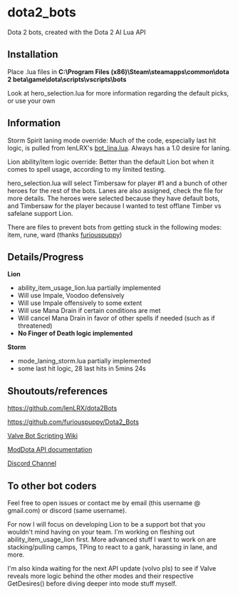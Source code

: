 # dota2_bots
Dota 2 bots, created with the Dota 2 AI Lua API

## Installation
Place .lua files in **C:\Program Files (x86)\Steam\steamapps\common\dota 2 beta\game\dota\scripts\vscripts\bots**

Look at hero_selection.lua for more information regarding the default picks, or use your own

## Information
Storm Spirit laning mode override: Much of the code, especially last hit logic, is pulled from lenLRX's [bot_lina.lua](https://github.com/lenLRX/dota2Bots/blob/master/bot_lina.lua). Always has a 1.0 desire for laning.

Lion ability/item logic override: Better than the default Lion bot when it comes to spell usage, according to my limited testing.

hero_selection.lua will select Timbersaw for player #1 and a bunch of other heroes for the rest of the bots. Lanes are also assigned, check the file for more details. The heroes were selected because they have default bots, and Timbersaw for the player because I wanted to test offlane Timber vs safelane support Lion.

There are files to prevent bots from getting stuck in the following modes: item, rune, ward (thanks [furiouspuppy](https://github.com/furiouspuppy/Dota2_Bots))

## Details/Progress
**Lion**
* ability_item_usage_lion.lua partially implemented
* Will use Impale, Voodoo defensively
* Will use Impale offensively to some extent
* Will use Mana Drain if certain conditions are met
* Will cancel Mana Drain in favor of other spells if needed (such as if threatened)
* **No Finger of Death logic implemented**

**Storm**
* mode_laning_storm.lua partially implemented
* some last hit logic, 28 last hits in 5mins 24s

## Shoutouts/references
https://github.com/lenLRX/dota2Bots

https://github.com/furiouspuppy/Dota2_Bots

[Valve Bot Scripting Wiki](https://developer.valvesoftware.com/wiki/Dota_Bot_Scripting)

[ModDota API documentation](http://docs.moddota.com/lua_bots)

[Discord Channel](https://discord.gg/R8DmqUH)

## To other bot coders
Feel free to open issues or contact me by email (this username @ gmail.com) or discord (same username).

For now I will focus on developing Lion to be a support bot that you wouldn't mind having on your team. I'm working on fleshing out ability_item_usage_lion first. More advanced stuff I want to work on are stacking/pulling camps, TPing to react to a gank, harassing in lane, and more.

I'm also kinda waiting for the next API update (volvo pls) to see if Valve reveals more logic behind the other modes and their respective GetDesires() before diving deeper into mode stuff myself.
